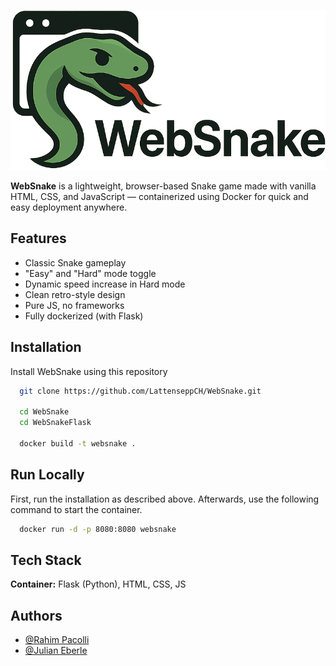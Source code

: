 
![Logo](https://github.com/LattenseppCH/WebSnake/blob/main/WebSnakeFlask/static/websnake_full.png)



**WebSnake** is a lightweight, browser-based Snake game made with vanilla HTML, CSS, and JavaScript — containerized using Docker for quick and easy deployment anywhere.


## Features

- Classic Snake gameplay
- "Easy" and "Hard" mode toggle
- Dynamic speed increase in Hard mode
- Clean retro-style design
- Pure JS, no frameworks
- Fully dockerized (with Flask)

## Installation

Install WebSnake using this repository

```bash
  git clone https://github.com/LattenseppCH/WebSnake.git

  cd WebSnake
  cd WebSnakeFlask

  docker build -t websnake .
```
    
## Run Locally

First, run the installation as described above. Afterwards, use the following command to start the container.


```bash
  docker run -d -p 8080:8080 websnake
```


## Tech Stack


**Container:** Flask (Python), HTML, CSS, JS


## Authors

- [@Rahim Pacolli](https://www.github.com/https://github.com/LattenseppCH)
- [@Julian Eberle](https://www.temu.com/ul/kuiper/un2.html?_p_rfs=1&subj=un-search-web&_p_jump_id=960&_x_vst_scene=adg&search_key=putzlumpen&_x_ads_channel=google&_x_ads_sub_channel=search&_x_ads_account=8476340376&_x_ads_set=21786376698&_x_ads_id=171494074071&_x_ads_creative_id=716372360520&_x_ns_source=g&_x_ns_gclid=Cj0KCQjwlrvBBhDnARIsAHEQgORWJ5X-ssB6Q8bPBY7DXrl3VxFgyamBILmKicfL4MAN2WXXTn0EJHwaAgCMEALw_wcB&_x_ns_placement=&_x_ns_match_type=b&_x_ns_ad_position=&_x_ns_product_id=&_x_ns_target=&_x_ns_devicemodel=&_x_ns_wbraid=Cj4KCAjwlrvBBhAlEi4A6MaJIE8qltuOw-RcW5i1OpNSxQ27Uzg8gENHOuOEdLyzH1gNL2sMR_1ZqWNyGgLiNw&_x_ns_gbraid=0AAAAAo4mICFR4zvTMTg2dD0a2cXU443NJ&_x_ns_keyword=putzlumpen&_x_ns_targetid=kwd-301077183071&_x_ns_extensionid=&gad_source=1&gad_campaignid=21786376698&gclid=Cj0KCQjwlrvBBhDnARIsAHEQgORWJ5X-ssB6Q8bPBY7DXrl3VxFgyamBILmKicfL4MAN2WXXTn0EJHwaAgCMEALw_wcB&adg_ctx=f-431f4c78)